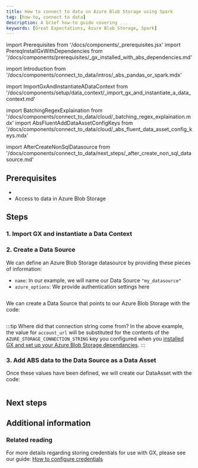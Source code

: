 ```yaml
---
title: How to connect to data on Azure Blob Storage using Spark
tag: [how-to, connect to data]
description: A brief how-to guide covering ...
keywords: [Great Expectations, Azure Blob Storage, Spark]
---
```


<!-- Import statements start here. -->
import Prerequisites from '/docs/components/_prerequisites.jsx'
import PrereqInstallGxWithDependencies from '/docs/components/prerequisites/_gx_installed_with_abs_dependencies.md'

import Introduction from '/docs/components/connect_to_data/intros/_abs_pandas_or_spark.mdx'

<!-- ### 1. Import GX and instantiate a Data Context -->
import ImportGxAndInstantiateADataContext from '/docs/components/setup/data_context/_import_gx_and_instantiate_a_data_context.md'

<!-- ### 3. Add S3 data to the Data Source as a Data Asset -->
import BatchingRegexExplaination from '/docs/components/connect_to_data/cloud/_batching_regex_explaination.mdx'
import AbsFluentAddDataAssetConfigKeys from '/docs/components/connect_to_data/cloud/_abs_fluent_data_asset_config_keys.mdx'

<!-- ## Next steps -->
import AfterCreateNonSqlDatasource from '/docs/components/connect_to_data/next_steps/_after_create_non_sql_datasource.md'

<Introduction execution_engine='Spark' />

## Prerequisites

<Prerequisites>

- <PrereqInstallGxWithDependencies />
- Access to data in Azure Blob Storage

</Prerequisites> 

## Steps

### 1. Import GX and instantiate a Data Context

<ImportGxAndInstantiateADataContext />


### 2. Create a Data Source

We can define an Azure Blob Storage datasource by providing these pieces of information:
- `name`: In our example, we will name our Data Source `"my_datasource"`
- `azure_options`: We provide authentication settings here

```python name="tests/integration/docusaurus/connecting_to_your_data/fluent_datasources/how_to_connect_to_data_on_azure_blob_storage_using_spark.py define_add_spark_abs_args"
```
We can create a Data Source that points to our Azure Blob Storage with the code:

```python name="tests/integration/docusaurus/connecting_to_your_data/fluent_datasources/how_to_connect_to_data_on_azure_blob_storage_using_spark.py create_datasource"
```

:::tip Where did that connection string come from?
In the above example, the value for `account_url` will be substituted for the contents of the `AZURE_STORAGE_CONNECTION_STRING` key you configured when you [installed GX and set up your Azure Blob Storage dependancies](/docs/guides/setup/optional_dependencies/cloud/how_to_set_up_gx_to_work_with_data_in_abs).
:::

### 3. Add ABS data to the Data Source as a Data Asset


<AbsFluentAddDataAssetConfigKeys />

Once these values have been defined, we will create our DataAsset with the code:

```python name="tests/integration/docusaurus/connecting_to_your_data/fluent_datasources/how_to_connect_to_data_on_azure_blob_storage_using_spark.py add_asset"
```

<BatchingRegexExplaination storage_location_type="Azure Blob Storage container" />

## Next steps

<AfterCreateNonSqlDatasource />

## Additional information

### Related reading

For more details regarding storing credentials for use with GX, please see our guide: [How to configure credentials](/docs/guides/setup/configuring_data_contexts/how_to_configure_credentials)